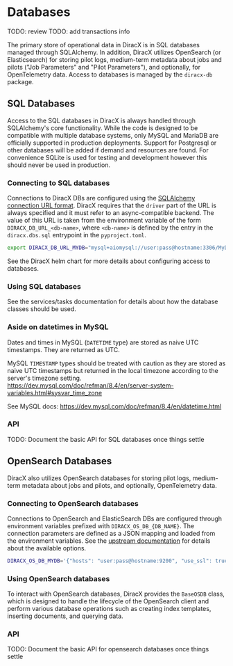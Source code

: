 # Databases

TODO: review
TODO: add transactions info

The primary store of operational data in DiracX is in SQL databases managed through SQLAlchemy.
In addition, DiracX utilizes OpenSearch (or Elasticsearch) for storing pilot logs, medium-term metadata about jobs and pilots ("Job Parameters" and "Pilot Parameters"), and optionally, for OpenTelemetry data.
Access to databases is managed by the `diracx-db` package.

## SQL Databases

Access to the SQL databases in DiracX is always handled through SQLAlchemy's core functionality.
While the code is designed to be compatible with multiple database systems, only MySQL and MariaDB are officially supported in production deployments.
Support for Postgresql or other databases will be added if demand and resources are found.
For convenience SQLite is used for testing and development however this should never be used in production.

### Connecting to SQL databases

Connections to DiracX DBs are configured using the [SQLAlchemy connection URL format](https://docs.sqlalchemy.org/en/20/core/engines.html#database-urls).
DiracX requires that the `driver` part of the URL is always specified and it must refer to an async-compatible backend.
The value of this URL is taken from the environment variable of the form `DIRACX_DB_URL_<db-name>`, where `<db-name>` is defined by the entry in the `diracx.dbs.sql` entrypoint in the `pyproject.toml`.

```bash
export DIRACX_DB_URL_MYDB="mysql+aiomysql://user:pass@hostname:3306/MyDB"
```

See the DiracX helm chart for more details about configuring access to databases.

### Using SQL databases

See the services/tasks documentation for details about how the database classes should be used.

### Aside on datetimes in MySQL

Dates and times in MySQL (`DATETIME` type) are stored as naive UTC timestamps. They are returned as UTC.

MySQL `TIMESTAMP` types should be treated with caution as they are stored as naive UTC timestamps but returned in the local timezone according to the server's timezone setting. https://dev.mysql.com/doc/refman/8.4/en/server-system-variables.html#sysvar_time_zone

See MySQL docs: https://dev.mysql.com/doc/refman/8.4/en/datetime.html

### API

TODO: Document the basic API for SQL databases once things settle

## OpenSearch Databases

DiracX also utilizes OpenSearch databases for storing pilot logs, medium-term metadata about jobs and pilots, and optionally, OpenTelemetry data.

### Connecting to OpenSearch databases

Connections to OpenSearch and ElasticSearch DBs are configured through environment variables prefixed with `DIRACX_OS_DB_{DB_NAME}`.
The connection parameters are defined as a JSON mapping and loaded from the environment variables.
See the [upstream documentation](https://opensearch.org/docs/latest/clients/python-low-level/#connecting-to-opensearch) for details about the available options.

```bash
DIRACX_OS_DB_MYDB='{"hosts": "user:pass@hostname:9200", "use_ssl": true, "verify_certs": true}'
```

### Using OpenSearch databases

To interact with OpenSearch databases, DiracX provides the `BaseOSDB` class, which is designed to handle the lifecycle of the OpenSearch client and perform various database operations such as creating index templates, inserting documents, and querying data.

### API

TODO: Document the basic API for opensearch databases once things settle
